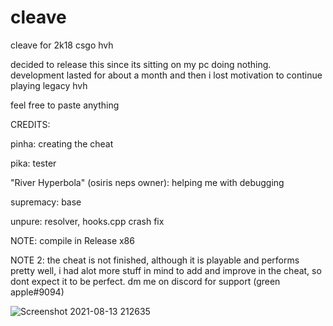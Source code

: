 # cleave

cleave for 2k18 csgo hvh

decided to release this since its sitting on my pc doing nothing. development lasted for about a month and then i lost motivation to continue playing legacy hvh

feel free to paste anything


CREDITS:

pinha: creating the cheat

pika: tester

"River Hyperbola" (osiris neps owner): helping me with debugging

supremacy: base

unpure: resolver, hooks.cpp crash fix


NOTE: compile in Release x86

NOTE 2: the cheat is not finished, although it is playable and performs pretty well, i had alot more stuff in mind to add and improve in the cheat, so dont expect it to be perfect. dm me on discord for support (green apple#9094)

![Screenshot 2021-08-13 212635](https://user-images.githubusercontent.com/88907266/129414924-c9c24d4e-ac99-46c5-b12f-1c592d98cd2a.png)
